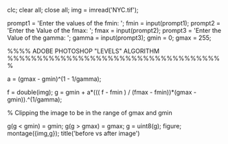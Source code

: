 clc; clear all; close all;
img = imread('NYC.tif');

prompt1 = 'Enter the values of the fmin: ';
fmin = input(prompt1);
prompt2 = 'Enter the Value of the fmax: ';
fmax = input(prompt2);
prompt3 = 'Enter the Value of the gamma: ';
gamma = input(prompt3);
gmin = 0;
gmax = 255;


%%%% ADOBE PHOTOSHOP "LEVELS" ALGORITHM %%%%%%%%%%%%%%%%%%%%%%%%%%%%%%%%%%%%%

a = (gmax - gmin)^(1 - 1/gamma);

f = double(img);
g = gmin + a*((( f - fmin ) / (fmax - fmin))*(gmax - gmin)).^(1/gamma);


% Clipping the image to be in the range of gmax and gmin

g(g < gmin) = gmin;
g(g > gmax) = gmax;
g = uint8(g);
figure;
montage({img,g});
title('before vs after image')

